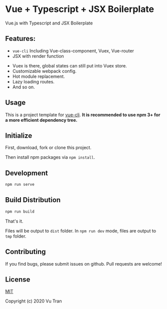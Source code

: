 # Vue + Typescript + JSX Boilerplate
Vue.js with Typescript and JSX Boilerplate

## Features:
* `vue-cli` Including Vue-class-component, Vuex, Vue-router
* JSX with render function
<!-- * no needed  -->
* Vuex is there, global states can still put into Vuex store.
* Customizable webpack config.
* Hot module replacement.
* Lazy loading routes.
* And so on.

## Usage

This is a project template for [vue-cli](https://github.com/vuejs/vue-cli). **It is recommended to use npm 3+ for a more efficient dependency tree.**

## Initialize
First, download, fork or clone this project.

Then install npm packages via `npm install`.

## Development

```sh
npm run serve
```

## Build Distribution

```sh
npm run build
```
That's it.

Files will be output to `dist` folder. In `npm run dev` mode, files are output to `tmp` folder.

## Contributing
If you find bugs, please submit issues on github. Pull requests are welcome!

## License
[MIT](http://opensource.org/licenses/MIT)

Copyright (c) 2020 Vu Tran